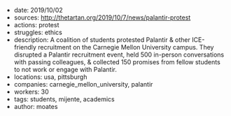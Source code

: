 - date: 2019/10/02
- sources: http://thetartan.org/2019/10/7/news/palantir-protest
- actions: protest
- struggles: ethics
- description: A coalition of students protested Palantir & other ICE-friendly recruitment on the Carnegie Mellon University campus. They disrupted a Palantir recruitment event, held 500 in-person conversations with passing colleagues, & collected 150 promises from fellow students to not work or engage with Palantir.
- locations: usa, pittsburgh
- companies: carnegie_mellon_university, palantir
- workers: 30
- tags: students, mijente, academics
- author: moates
